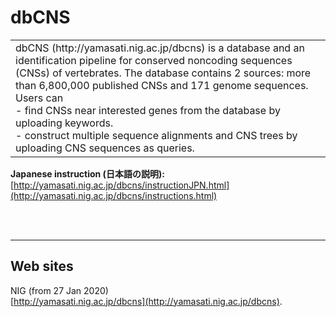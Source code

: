 # dbCNS

<table width="200" border="0">
  <tr>
    <td>dbCNS (http://yamasati.nig.ac.jp/dbcns) is a database and an identification pipeline for conserved noncoding sequences (CNSs) of vertebrates. The database contains 2 sources: more than 6,800,000 published CNSs and 171 genome sequences.<br>
Users can <br>
- find CNSs near interested genes from the database by uploading keywords.<br>
- construct multiple sequence alignments and CNS trees by uploading CNS sequences as queries.<br>
</td>
  </tr>
</table>  

<b>Japanese instruction (日本語の説明):</b> [http://yamasati.nig.ac.jp/dbcns/instructionJPN.html](http://yamasati.nig.ac.jp/dbcns/instructions.html)

<br><br>


---

## Web sites
NIG (from 27 Jan 2020)   
[http://yamasati.nig.ac.jp/dbcns](http://yamasati.nig.ac.jp/dbcns).

<br />  


